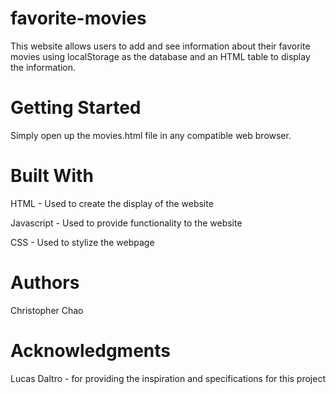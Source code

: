 # favorite-movies

This website allows users to add and see information about their favorite movies using localStorage as the database and an HTML table to display the information. 

# Getting Started
Simply open up the movies.html file in any compatible web browser.

# Built With
HTML - Used to create the display of the website

Javascript - Used to provide functionality to the website

CSS - Used to stylize the webpage

# Authors
Christopher Chao 

# Acknowledgments
Lucas Daltro - for providing the inspiration and specifications for this project
